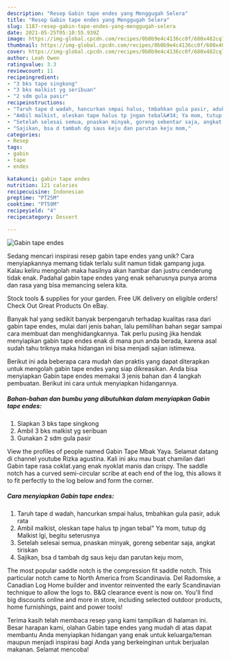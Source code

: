 ```yaml
---
description: "Resep Gabin tape endes yang Menggugah Selera"
title: "Resep Gabin tape endes yang Menggugah Selera"
slug: 1187-resep-gabin-tape-endes-yang-menggugah-selera
date: 2021-05-25T05:10:55.939Z
image: https://img-global.cpcdn.com/recipes/0b0b9e4c4136cc0f/680x482cq70/gabin-tape-endes-foto-resep-utama.jpg
thumbnail: https://img-global.cpcdn.com/recipes/0b0b9e4c4136cc0f/680x482cq70/gabin-tape-endes-foto-resep-utama.jpg
cover: https://img-global.cpcdn.com/recipes/0b0b9e4c4136cc0f/680x482cq70/gabin-tape-endes-foto-resep-utama.jpg
author: Leah Owen
ratingvalue: 3.3
reviewcount: 11
recipeingredient:
- "3 bks tape singkong"
- "3 bks malkist yg seribuan"
- "2 sdm gula pasir"
recipeinstructions:
- "Taruh tape d wadah, hancurkan smpai halus, tmbahkan gula pasir, aduk rata"
- "Ambil malkist, oleskan tape halus tp jngan tebal&#34; Ya mom, tutup dg Malkist lgi, begitu seterusnya"
- "Setelah selesai semua, pnaskan minyak, goreng sebentar saja, angkat tiriskan"
- "Sajikan, bsa d tambah dg saus keju dan parutan keju mom,"
categories:
- Resep
tags:
- gabin
- tape
- endes

katakunci: gabin tape endes 
nutrition: 121 calories
recipecuisine: Indonesian
preptime: "PT25M"
cooktime: "PT59M"
recipeyield: "4"
recipecategory: Dessert

---
```



![Gabin tape endes](https://img-global.cpcdn.com/recipes/0b0b9e4c4136cc0f/680x482cq70/gabin-tape-endes-foto-resep-utama.jpg)

Sedang mencari inspirasi resep gabin tape endes yang unik? Cara menyiapkannya memang tidak terlalu sulit namun tidak gampang juga. Kalau keliru mengolah maka hasilnya akan hambar dan justru cenderung tidak enak. Padahal gabin tape endes yang enak seharusnya punya aroma dan rasa yang bisa memancing selera kita.

Stock tools &amp; supplies for your garden. Free UK delivery on eligible orders! Check Out Great Products On eBay.

Banyak hal yang sedikit banyak berpengaruh terhadap kualitas rasa dari gabin tape endes, mulai dari jenis bahan, lalu pemilihan bahan segar sampai cara membuat dan menghidangkannya. Tak perlu pusing jika hendak menyiapkan gabin tape endes enak di mana pun anda berada, karena asal sudah tahu triknya maka hidangan ini bisa menjadi sajian istimewa.


Berikut ini ada beberapa cara mudah dan praktis yang dapat diterapkan untuk mengolah gabin tape endes yang siap dikreasikan. Anda bisa menyiapkan Gabin tape endes memakai 3 jenis bahan dan 4 langkah pembuatan. Berikut ini cara untuk menyiapkan hidangannya.

<!--inarticleads1-->

##### Bahan-bahan dan bumbu yang dibutuhkan dalam menyiapkan Gabin tape endes:

1. Siapkan 3 bks tape singkong
1. Ambil 3 bks malkist yg seribuan
1. Gunakan 2 sdm gula pasir


View the profiles of people named Gabin Tape Mbak Yaya. Selamat datang di channel youtube Rizka agustina. Kali ini aku mau buat chamilan dari Gabin tape rasa coklat.yang enak nyoklat manis dan crispy. The saddle notch has a curved semi-circular scribe at each end of the log, this allows it to fit perfectly to the log below and form the corner. 

<!--inarticleads2-->

##### Cara menyiapkan Gabin tape endes:

1. Taruh tape d wadah, hancurkan smpai halus, tmbahkan gula pasir, aduk rata
1. Ambil malkist, oleskan tape halus tp jngan tebal&#34; Ya mom, tutup dg Malkist lgi, begitu seterusnya
1. Setelah selesai semua, pnaskan minyak, goreng sebentar saja, angkat tiriskan
1. Sajikan, bsa d tambah dg saus keju dan parutan keju mom,


The most popular saddle notch is the compression fit saddle notch. This particular notch came to North America from Scandinavia. Del Radomske, a Canadian Log Home builder and inventor reinvented the early Scandinavian technique to allow the logs to. B&amp;Q clearance event is now on. You&#39;ll find big discounts online and more in store, including selected outdoor products, home furnishings, paint and power tools! 

Terima kasih telah membaca resep yang kami tampilkan di halaman ini. Besar harapan kami, olahan Gabin tape endes yang mudah di atas dapat membantu Anda menyiapkan hidangan yang enak untuk keluarga/teman maupun menjadi inspirasi bagi Anda yang berkeinginan untuk berjualan makanan. Selamat mencoba!
